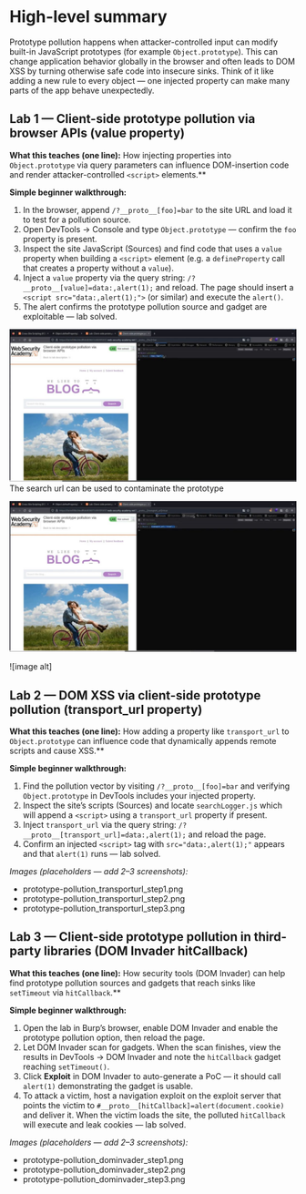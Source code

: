 # High-level summary

Prototype pollution happens when attacker-controlled input can modify built-in JavaScript prototypes (for example `Object.prototype`). This can change application behavior globally in the browser and often leads to DOM XSS by turning otherwise safe code into insecure sinks. Think of it like adding a new rule to every object — one injected property can make many parts of the app behave unexpectedly.

## Lab 1 — Client-side prototype pollution via browser APIs (value property)

**What this teaches (one line):** How injecting properties into `Object.prototype` via query parameters can influence DOM-insertion code and render attacker-controlled `<script>` elements.**

**Simple beginner walkthrough:**

1. In the browser, append `/?__proto__[foo]=bar` to the site URL and load it to test for a pollution source.
2. Open DevTools → Console and type `Object.prototype` — confirm the `foo` property is present.
3. Inspect the site JavaScript (Sources) and find code that uses a `value` property when building a `<script>` element (e.g. a `defineProperty` call that creates a property without a `value`).
4. Inject a `value` property via the query string: `/?__proto__[value]=data:,alert(1);` and reload. The page should insert a `<script src="data:,alert(1);">` (or similar) and execute the `alert()`.
5. The alert confirms the prototype pollution source and gadget are exploitable — lab solved.

![image alt](https://github.com/Lispectree/web-sec/blob/ff19da61ddebe1794f8d28644e76a59733bf2bc1/web-security-labs/labs/prototype-pollution/PROTO%20LAB1%20PHOTO1.jpg)
The search url can be used to contaminate the prototype


![image alt](https://github.com/Lispectree/web-sec/blob/c5d459e90d3d79d10f366b51a9d81f3e3797091b/web-security-labs/labs/prototype-pollution/PROTO%20LAB1%20PHOTO2.jpg)


![image alt]


## Lab 2 — DOM XSS via client-side prototype pollution (transport_url property)

**What this teaches (one line):** How adding a property like `transport_url` to `Object.prototype` can influence code that dynamically appends remote scripts and cause XSS.**

**Simple beginner walkthrough:**

1. Find the pollution vector by visiting `/?__proto__[foo]=bar` and verifying `Object.prototype` in DevTools includes your injected property.
2. Inspect the site’s scripts (Sources) and locate `searchLogger.js` which will append a `<script>` using a `transport_url` property if present.
3. Inject `transport_url` via the query string: `/?__proto__[transport_url]=data:,alert(1);` and reload the page.
4. Confirm an injected `<script>` tag with `src="data:,alert(1);"` appears and that `alert(1)` runs — lab solved.

*Images (placeholders — add 2–3 screenshots):*

* prototype-pollution_transporturl_step1.png
* prototype-pollution_transporturl_step2.png
* prototype-pollution_transporturl_step3.png


## Lab 3 — Client-side prototype pollution in third-party libraries (DOM Invader hitCallback)

**What this teaches (one line):** How security tools (DOM Invader) can help find prototype pollution sources and gadgets that reach sinks like `setTimeout` via `hitCallback`.**

**Simple beginner walkthrough:**

1. Open the lab in Burp’s browser, enable DOM Invader and enable the prototype pollution option, then reload the page.
2. Let DOM Invader scan for gadgets. When the scan finishes, view the results in DevTools → DOM Invader and note the `hitCallback` gadget reaching `setTimeout()`.
3. Click **Exploit** in DOM Invader to auto-generate a PoC — it should call `alert(1)` demonstrating the gadget is usable.
4. To attack a victim, host a navigation exploit on the exploit server that points the victim to `#__proto__[hitCallback]=alert(document.cookie)` and deliver it. When the victim loads the site, the polluted `hitCallback` will execute and leak cookies — lab solved.

*Images (placeholders — add 2–3 screenshots):*

* prototype-pollution_dominvader_step1.png
* prototype-pollution_dominvader_step2.png
* prototype-pollution_dominvader_step3.png




